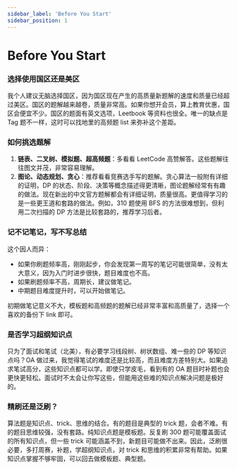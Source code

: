 ```yaml
---
sidebar_label: 'Before You Start'
sidebar_position: 1
---
```


# Before You Start

### 选择使用国区还是美区

我个人建议无脑选择国区，因为国区现在产生的高质量新题解的速度和质量已经超过美区。国区的题解越来越卷，质量非常高。如果你想开会员，算上教育优惠，国区会便宜不少。国区的题面有英文选项，Leetbook 等资料也很全。唯一的缺点是 Tag 题不一样，这时可以找地里的高频题 list 来弥补这个差距。

### 如何挑选题解

1. **链表、二叉树、模拟题、超高频题**：多看看 LeetCode 高赞解答。这些题解往往图文并茂，非常容易理解。
2. **图论、动态规划、贪心**：推荐看看竞赛选手写的题解。贪心算法一般附有详细的证明，DP 的状态、阶段、决策等概念描述得更清晰，图论题解经常有有趣的做法。现在新出的中文官方题解都会有详细证明，质量很高。更值得学习的是一些更王道和套路的做法。例如，310 题使用 BFS 的方法很难想到，但利用二次扫描的 DP 方法是比较套路的，推荐学习后者。

### 记不记笔记，写不写总结

这个因人而异：

- 如果你刷题频率高，刚刚起步，你会发现第一周写的笔记可能很简单，没有太大意义，因为入门时进步很快，题目难度也不高。
- 如果刷题频率不高，周期长，建议做笔记。
- 中期题目难度提升时，可以开始做笔记。

初期做笔记意义不大，模板题和高频题的题解已经非常丰富和高质量了，选择一个喜欢的备份下 link 即可。

### 是否学习超纲知识点

只为了面试和笔试（北美），有必要学习线段树、树状数组、难一些的 DP 等知识点吗？OA 做过来，我觉得笔试的难度还是比较高，而且难度方差特别大。如果追求笔试高分，这些知识点都可以学。即使只学皮毛，看到有的 OA 题目时补题也会更快更轻松。面试时不太会让你写这些，但能用这些难的知识点解决问题是极好的。

### 精刷还是泛刷？

算法题是知识点、trick、思维的结合。有的题目是典型的 trick 题，会者不难。有的题目思维较强，没有套路。纯知识点题是模板题。反复刷 300 题可能覆盖面试的所有知识点，但一些 trick 可能涵盖不到，新题目可能做不出来。因此，泛刷很必要，多打周赛，补题，学超纲知识点，对 trick 和思维的积累非常有帮助。如果知识点掌握不够牢固，可以回去做模板题、典型题。
